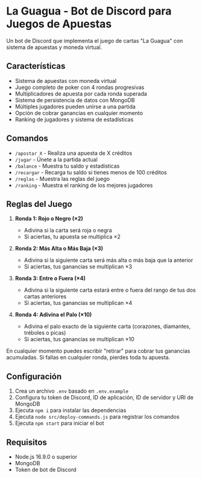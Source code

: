 # La Guagua - Bot de Discord para Juegos de Apuestas

Un bot de Discord que implementa el juego de cartas "La Guagua" con sistema de apuestas y moneda virtual.

## Características

- Sistema de apuestas con moneda virtual
- Juego completo de poker con 4 rondas progresivas
- Multiplicadores de apuesta por cada ronda superada
- Sistema de persistencia de datos con MongoDB
- Múltiples jugadores pueden unirse a una partida
- Opción de cobrar ganancias en cualquier momento
- Ranking de jugadores y sistema de estadísticas

## Comandos

- `/apostar X` - Realiza una apuesta de X créditos
- `/jugar` - Únete a la partida actual
- `/balance` - Muestra tu saldo y estadísticas
- `/recargar` - Recarga tu saldo si tienes menos de 100 créditos
- `/reglas` - Muestra las reglas del juego
- `/ranking` - Muestra el ranking de los mejores jugadores

## Reglas del Juego

1. **Ronda 1: Rojo o Negro (×2)**
   - Adivina si la carta será roja o negra
   - Si aciertas, tu apuesta se multiplica ×2

2. **Ronda 2: Más Alta o Más Baja (×3)**
   - Adivina si la siguiente carta será más alta o más baja que la anterior
   - Si aciertas, tus ganancias se multiplican ×3

3. **Ronda 3: Entre o Fuera (×4)**
   - Adivina si la siguiente carta estará entre o fuera del rango de tus dos cartas anteriores
   - Si aciertas, tus ganancias se multiplican ×4

4. **Ronda 4: Adivina el Palo (×10)**
   - Adivina el palo exacto de la siguiente carta (corazones, diamantes, tréboles o picas)
   - Si aciertas, tus ganancias se multiplican ×10

En cualquier momento puedes escribir "retirar" para cobrar tus ganancias acumuladas. Si fallas en cualquier ronda, pierdes toda tu apuesta.

## Configuración

1. Crea un archivo `.env` basado en `.env.example`
2. Configura tu token de Discord, ID de aplicación, ID de servidor y URI de MongoDB
3. Ejecuta `npm i` para instalar las dependencias
4. Ejecuta `node src/deploy-commands.js` para registrar los comandos
5. Ejecuta `npm start` para iniciar el bot

## Requisitos

- Node.js 16.9.0 o superior
- MongoDB
- Token de bot de Discord